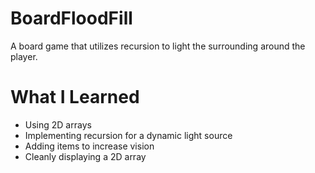 # BoardFloodFill

A board game that utilizes recursion to light the surrounding around the player.

# What I Learned

* Using 2D arrays
* Implementing recursion for a dynamic light source
* Adding items to increase vision
* Cleanly displaying a 2D array
